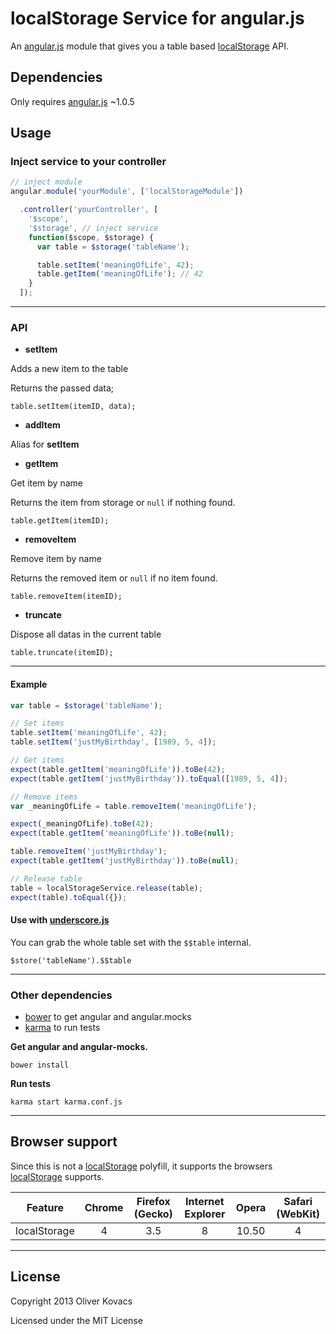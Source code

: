 # localStorage Service for angular.js

An [angular.js] module that gives you a table based [localStorage] API.



## Dependencies

Only requires [angular.js] ~1.0.5


## Usage

### Inject service to your controller

```javascript
// inject module
angular.module('yourModule', ['localStorageModule'])

  .controller('yourController', [
    '$scope',
    '$storage', // inject service
    function($scope, $storage) {
      var table = $storage('tableName');

      table.setItem('meaningOfLife', 42);
      table.getItem('meaningOfLife'); // 42
    }
  ]);
```


---


### API

- **setItem**

Adds a new item to the table

Returns the passed data;

```
table.setItem(itemID, data);
```

- **addItem**

Alias for **setItem**


- **getItem**

Get item by name

Returns the item from storage or ```null``` if nothing found.

```
table.getItem(itemID);
```


- **removeItem**

Remove item by name

Returns the removed item or ```null``` if no item found.

```
table.removeItem(itemID);
```


- **truncate**

Dispose all datas in the current table

```
table.truncate(itemID);
```


---


#### Example

```javascript
var table = $storage('tableName');

// Set items
table.setItem('meaningOfLife', 42);
table.setItem('justMyBirthday', [1989, 5, 4]);

// Get items
expect(table.getItem('meaningOfLife')).toBe(42);
expect(table.getItem('justMyBirthday')).toEqual([1989, 5, 4]);

// Remove items
var _meaningOfLife = table.removeItem('meaningOfLife');

expect(_meaningOfLife).toBe(42);
expect(table.getItem('meaningOfLife')).toBe(null);

table.removeItem('justMyBirthday');
expect(table.getItem('justMyBirthday')).toBe(null);

// Release table
table = localStorageService.release(table);
expect(table).toEqual({});
```

#### Use with [underscore.js]

You can grab the whole table set with the ```$$table``` internal.

```$store('tableName').$$table```

---


### Other dependencies

- [bower] to get angular and angular.mocks
- [karma] to run tests

**Get angular and angular-mocks.**

```bower install```

**Run tests**

```karma start karma.conf.js```


---


## Browser support

Since this is not a [localStorage] polyfill, it supports the browsers [localStorage] supports.

| Feature      | Chrome | Firefox (Gecko) | Internet Explorer | Opera | Safari (WebKit) |
| ------------ |:------:|:---------------:|:-----------------:|:-----:|:---------------:|
| localStorage | 4      | 3.5             | 8                 | 10.50 | 4               |


---


## License

Copyright 2013 Oliver Kovacs

Licensed under the MIT License


[angular.js]: http://angularjs.org/  "HTML enhanced for web apps!"
[bower]: http://bower.io/  "A package manager for the web"
[karma]: http://karma-runner.github.io/  "Spectacular Test Runner for JavaScript"
[localStorage]: https://developer.mozilla.org/en-US/docs/DOM/Storage#localStorage
[underscore.js]: http://underscorejs.org/
